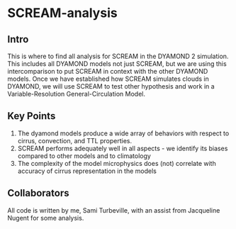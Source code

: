 # SCREAM-analysis

## Intro

This is where to find all analysis for SCREAM in the DYAMOND 2 simulation. This includes all DYAMOND models not just SCREAM, but we are using this intercomparison to put SCREAM in context with the other DYAMOND models. Once we have established how SCREAM simulates clouds in DYAMOND, we will use SCREAM to test other hypothesis and work in a Variable-Resolution General-Circulation Model. 

## Key Points

1. The dyamond models produce a wide array of behaviors with respect to cirrus, convection, and TTL properties.
2. SCREAM performs adequately well in all aspects - we identify its biases compared to other models and to climatology
3. The complexity of the model microphysics does (not) correlate with accuracy of cirrus representation in the models

## Collaborators

All code is written by me, Sami Turbeville, with an assist from Jacqueline Nugent for some analysis. 
